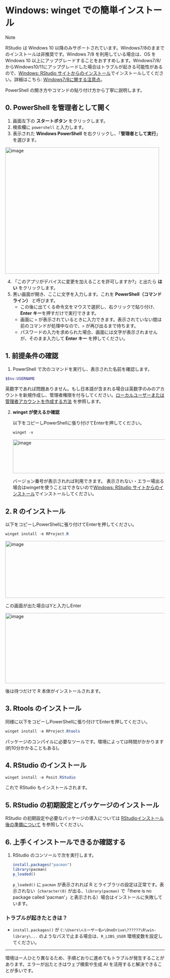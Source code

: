 # Windows: winget での簡単インストール

> [!NOTE]
> RStudio は Windows 10 以降のみサポートされています。Windows7/8のままでのインストールは非推奨です。Windows 7/8 を利用している場合は、OS を Windows 10 以上にアップグレードすることをおすすめします。Windows7/8/からWindows10/11にアップグレードした場合はトラブルが起きる可能性があるので、[Windows: RStudio サイトからのインストール](windows-rstudio.md)でインストールしてください。詳細はこちら: [Windows7/8に関する注意点](windows-r-japanese-path-issues.md)。

PowerShell の開き方やコマンドの貼り付け方から丁寧に説明します。

## 0. PowerShell を管理者として開く

1. 画面左下の **スタートボタン** をクリックします。
2. 検索欄に `powershell` と入力します。
3. 表示された **Windows PowerShell** を右クリックし、「**管理者として実行**」を選びます。

<img width="486" height="400" alt="image" src="https://github.com/user-attachments/assets/423cacf4-09ac-4696-9c76-9ef2522bc7a8" />

4. 「このアプリがデバイスに変更を加えることを許可しますか?」と出たら **はい** をクリックします。
5. 黒い画面が開き、ここに文字を入力します。これを **PowerShell（コマンドライン）** と呼びます。
   - この後に出てくる命令文をマウスで選択し、右クリックで貼り付け、**Enter キー**を押すだけで実行できます。
   - 画面に `>` が表示されているときに入力できます。表示されていない間は前のコマンドが処理中なので、`>` が再び出るまで待ちます。
   - パスワードの入力を求められた場合、画面には文字が表示されませんが、そのまま入力して **Enter キー** を押してください。

## 1. 前提条件の確認

1. PowerShell で次のコマンドを実行し、表示された名前を確認します。

```powershell
$Env:USERNAME
```

英数字であれば問題ありません。もし日本語が含まれる場合は英数字のみのアカウントを新規作成し、管理者権限を付与してください。[ローカルユーザーまたは管理者アカウントを作成する方法](https://support.microsoft.com/ja-jp/windows/windows-%E3%81%A7%E3%83%A6%E3%83%BC%E3%82%B6%E3%83%BC-%E3%82%A2%E3%82%AB%E3%82%A6%E3%83%B3%E3%83%88%E3%82%92%E7%AE%A1%E7%90%86%E3%81%99%E3%82%8B-104dc19f-6430-4b49-6a2b-e4dbd1dcdf32) を参照します。

2. **winget が使えるか確認**

   以下をコピーしPowerShellに張り付けてEnterを押してください。

   ```powershell
   winget -v
   ```

   <img width="680" height="107" alt="image" src="https://github.com/user-attachments/assets/a9870985-42ce-4dcd-8a9a-06dc23ffc570" />

   バージョン番号が表示されれば利用できます。
   表示されない・エラー場出る場合はwingetを使うことはできないので[Windows: RStudio サイトからのインストール](windows-rstudio.md)でインストールしてください。

## 2. R のインストール

以下をコピーしPowerShellに張り付けてEnterを押してください。

```powershell
winget install -e RProject.R
```

<img width="1439" height="180" alt="image" src="https://github.com/user-attachments/assets/817e1d24-4289-4d06-8a46-98e88ae5c964" />

この画面が出た場合はYと入力しEnter

<img width="1038" height="222" alt="image" src="https://github.com/user-attachments/assets/974d4114-75fb-48e2-a5e5-d41ad96c01fd" />

後は待つだけで R 本体がインストールされます。

## 3. Rtools のインストール

同様に以下をコピーしPowerShellに張り付けてEnterを押してください。

```powershell
winget install -e RProject.Rtools
```

パッケージのコンパイルに必要なツールです。環境によっては時間がかかります(約10分かかることもある)。

## 4. RStudio のインストール

```powershell
winget install -e Posit.RStudio
```

これで RStudio もインストールされます。

## 5. RStudio の初期設定とパッケージのインストール

RStudio の初期設定や必要なパッケージの導入については [RStudioインストール後の準備について](rstudio-post-install.md) を参照してください。

## 6. 上手くインストールできるか確認する

1. RStudio のコンソールで次を実行します。

   ```r
   install.packages("pacman")
   library(pacman)
   p_loaded()
   ```

   `p_loaded()` に `pacman` が表示されれば R とライブラリの設定は正常です。表示されない（`character(0)` が出る、`library(pacman)` で「there is no package called 'pacman'」と表示される）場合はインストールに失敗しています。

### トラブルが起きたときは？

- `install.packages()` が `C:\Users\<ユーザー名>\OneDrive\??????\R\win-library\...` のようなパスで止まる場合は、`R_LIBS_USER` 環境変数を設定してください。

---

環境は一人ひとり異なるため、手順どおりに進めてもトラブルが発生することがあります。エラーが出たときはウェブ検索や生成 AI を活用すると解決できることが多いです。
